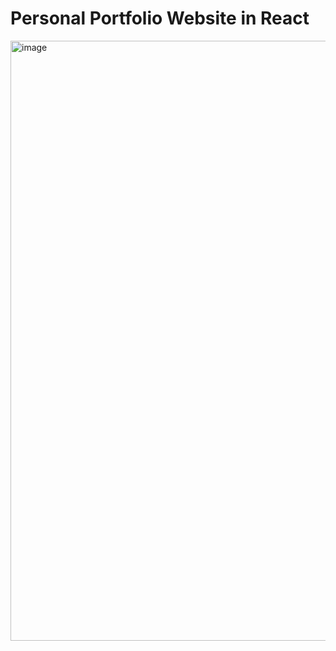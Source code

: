 # Personal Portfolio Website in React
<img width="960" alt="image" src="https://github.com/gokulnpc/Portfolio/assets/105941681/99b57010-6baf-4e9f-83f4-81995e9c7b9f">
